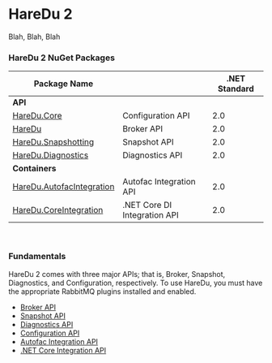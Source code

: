 # HareDu 2

Blah, Blah, Blah

### HareDu 2 NuGet Packages

| Package Name |  | .NET Standard |
|---| --- | --- |
| **API** |  |  |
| [HareDu.Core](https://www.nuget.org/packages/HareDu.Core/) | Configuration API | 2.0 |
| [HareDu](https://www.nuget.org/packages/HareDu/) | Broker API | 2.0 |
| [HareDu.Snapshotting](https://www.nuget.org/packages/HareDu.Snapshotting/) | Snapshot API | 2.0 |
| [HareDu.Diagnostics](https://www.nuget.org/packages/HareDu.Diagnostics/) | Diagnostics API | 2.0 |
| **Containers** | | |
| [HareDu.AutofacIntegration](https://www.nuget.org/packages/HareDu.AutofacIntegration/) | Autofac Integration API | 2.0 |
| [HareDu.CoreIntegration](https://www.nuget.org/packages/HareDu.CoreIntegration/) | .NET Core DI Integration API| 2.0 |

<br>

### Fundamentals
HareDu 2 comes with three major APIs; that is, Broker, Snapshot, Diagnostics, and Configuration, respectively. To use HareDu, you must have the appropriate RabbitMQ plugins installed and enabled.

- [Broker API](https://github.com/ahives/HareDu2/blob/master/docs/broker-api.md)
- [Snapshot API](https://github.com/ahives/HareDu2/blob/master/docs/snapshot-api.md)
- [Diagnostics API](https://github.com/ahives/HareDu2/blob/master/docs/diagnostics-api.md)
- [Configuration API](https://github.com/ahives/HareDu2/blob/master/docs/configuration.md)
- [Autofac Integration API](https://github.com/ahives/HareDu2/blob/master/docs/autofac-integration.md)
- [.NET Core Integration API](https://github.com/ahives/HareDu2/blob/master/docs/core-integration.md)

